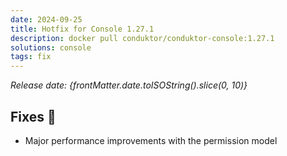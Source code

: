 ```yaml
---
date: 2024-09-25
title: Hotfix for Console 1.27.1
description: docker pull conduktor/conduktor-console:1.27.1
solutions: console
tags: fix
---
```


*Release date: {frontMatter.date.toISOString().slice(0, 10)}*

## Fixes 🔨
- Major performance improvements with the permission model
